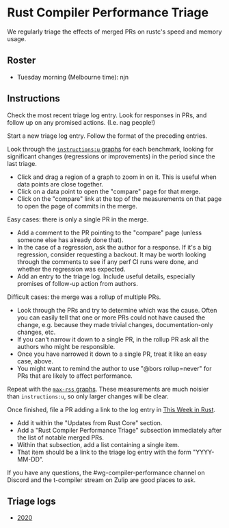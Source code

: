 # Rust Compiler Performance Triage

We regularly triage the effects of merged PRs on rustc's speed and memory
usage.

## Roster

- Tuesday morning (Melbourne time): njn

## Instructions

Check the most recent triage log entry. Look for responses in PRs, and follow
up on any promised actions. (I.e. nag people!)

Start a new triage log entry. Follow the format of the preceding entries.

Look through the [`instructions:u` graphs](https://perf.rust-lang.org) for each
benchmark, looking for significant changes (regressions or improvements) in the
period since the last triage.
- Click and drag a region of a graph to zoom in on it. This is useful when data
  points are close together.
- Click on a data point to open the "compare" page for that merge.
- Click on the "compare" link at the top of the measurements on that page to
  open the page of commits in the merge.

Easy cases: there is only a single PR in the merge.
- Add a comment to the PR pointing to the "compare" page (unless someone else
  has already done that).
- In the case of a regression, ask the author for a response. If it's a big
  regression, consider requesting a backout. It may be worth looking through
  the comments to see if any perf CI runs were done, and whether the
  regression was expected.
- Add an entry to the triage log. Include useful details, especially promises
  of follow-up action from authors.

Difficult cases: the merge was a rollup of multiple PRs.
- Look through the PRs and try to determine which was the cause. Often you
  can easily tell that one or more PRs could not have caused the change, e.g.
  because they made trivial changes, documentation-only changes, etc.
- If you can't narrow it down to a single PR, in the rollup PR ask all the
  authors who might be responsible.
- Once you have narrowed it down to a single PR, treat it like an easy case,
  above.
- You might want to remind the author to use "@bors rollup=never" for PRs
  that are likely to affect performance.

Repeat with the [`max-rss`
graphs](https://perf.rust-lang.org/?start=&end=&absolute=true&stat=max-rss).
These measurements are much noisier than `instructions:u`, so only larger
changes will be clear.

Once finished, file a PR adding a link to the log entry in [This Week in
Rust](https://github.com/emberian/this-week-in-rust/).
- Add it within the "Updates from Rust Core" section.
- Add a "Rust Compiler Performance Triage" subsection immediately after the
  list of notable merged PRs.
- Within that subsection, add a list containing a single item.
- That item should be a link to the triage log entry with the form
  "YYYY-MM-DD".

If you have any questions, the #wg-compiler-performance channel on Discord and
the t-compiler stream on Zulip are good places to ask.

## Triage logs

- [2020](2020.md)

